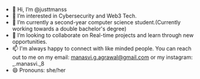 - 👋 Hi, I’m @justtmanss
- 👀 I’m interested in Cybersecurity and Web3 Tech.
- 🌱 I’m currently a second-year computer science student.(Currently working towards a double bachelor's degree)
- 💞️ I’m looking to collaborate on Real-time projects and learn through new opportunities.
- 📫 I'm always happy to connect with like minded people. You can reach out to me on my email: manasvi.g.agrawal@gmail.com or my instagram: _.manasvi._8
- 😄 Pronouns: she/her

<!---
justtmanss/justtmanss is a ✨ special ✨ repository because its `README.md` (this file) appears on your GitHub profile.
You can click the Preview link to take a look at your changes.
--->

